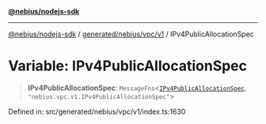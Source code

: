 [**@nebius/nodejs-sdk**](../../../../../README.md)

***

[@nebius/nodejs-sdk](../../../../../README.md) / [generated/nebius/vpc/v1](../README.md) / IPv4PublicAllocationSpec

# Variable: IPv4PublicAllocationSpec

> **IPv4PublicAllocationSpec**: `MessageFns`\<[`IPv4PublicAllocationSpec`](../interfaces/IPv4PublicAllocationSpec.md), `"nebius.vpc.v1.IPv4PublicAllocationSpec"`\>

Defined in: src/generated/nebius/vpc/v1/index.ts:1630
